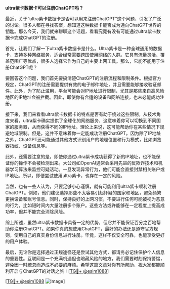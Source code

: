 **ultra紫卡数据卡可以注册ChatGPT吗？**

最近，关于“ultra紫卡数据卡是否可以用来注册ChatGPT”这个问题，引发了广泛的讨论。很多人都在寻找答案，想知道这种数据卡能否成为通向ChatGPT世界的钥匙。那么今天，我们就来聊聊这个话题，看看究竟有没有可能通过ultra紫卡数据卡完成ChatGPT的注册。

首先，让我们了解一下ultra紫卡数据卡是什么。Ultra紫卡是一种全球通用的数据卡，支持多种网络服务，适合经常需要跨国使用网络的人群。它具有流量灵活、覆盖范围广等优点，很多人选择它作为自己的主要上网工具。那么，它能不能用于注册ChatGPT呢？

要回答这个问题，我们首先要搞清楚ChatGPT的注册流程和限制条件。根据官方规定，ChatGPT的注册需要提供有效的电子邮件地址，并且需要能够接收验证邮件。此外，为了防止滥用，平台可能会对IP地址进行限制，尤其是那些来自高风险地区的IP地址会被拦截。因此，即使你有合适的设备和网络连接，也未必能成功注册。

接下来，我们来看看ultra紫卡数据卡的特点是否有助于绕过这些限制。从技术角度来看，ultra紫卡确实提供了全球化的网络服务，这意味着你可以切换到不同国家的服务器，从而获得不同的IP地址。理论上来说，这可能帮助你在某些情况下规避地域限制。但是，这并不意味着你一定能成功注册ChatGPT。因为除了IP地址之外，ChatGPT还可能通过其他方式识别用户的地理位置和行为模式，比如浏览器指纹、设备信息等。

此外，还需要注意的是，即使你通过ultra紫卡成功获得了新的IP地址，也不能保证你的操作不会被检测出来。大公司如OpenAI通常会采用先进的反欺诈技术和机器学习算法来监控可疑活动。一旦发现异常行为，他们可能会直接封禁相关账户或IP地址。所以，即便尝试使用ultra紫卡，也存在一定的风险。

当然，也有一些人认为，只要足够小心谨慎，就有可能利用ultra紫卡顺利注册ChatGPT。例如，他们建议选择那些不太容易引起怀疑的国家和地区，避免频繁更换设备和账号信息。同时，保持良好的上网习惯，不要进行任何可能被视为恶意的行为，比如短时间内大量注册多个账户。这些方法或许能够在一定程度上提高成功率，但并不能完全消除风险。

综上所述，虽然ultra紫卡数据卡具备一定的优势，但它并不能保证百分之百地帮助你注册ChatGPT。如果你真的想使用ChatGPT，最好的办法还是遵守官方规则，使用自己的真实身份信息进行注册。毕竟，这样不仅安全可靠，也能享受更好的用户体验。

最后，无论你是选择通过正规途径还是尝试其他方式，都请务必记住保护个人信息的重要性。互联网是一个充满机遇但也暗藏风险的地方，我们需要时刻保持警惕，避免因一时疏忽而造成不必要的麻烦。希望这篇文章对你有所帮助，祝大家都能顺利开启与ChatGPT的对话之旅！[[TG💪+ @esim1088](https://t.me/s/esim1088)]

[[TG💪+ @esim1088](https://t.me/s/esim1088) ![Image](https://i.postimg.cc/4NQfJmqS/Snipaste-2025-05-13-00-14-12.png)]